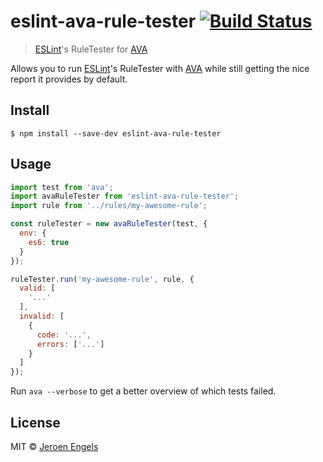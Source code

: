 # eslint-ava-rule-tester [![Build Status](https://travis-ci.org/jfmengels/eslint-ava-rule-tester.svg?branch=master)](https://travis-ci.org/jfmengels/eslint-ava-rule-tester)

> [ESLint]'s RuleTester for [AVA]

Allows you to run [ESLint]'s RuleTester with [AVA] while still getting the nice report it provides by default.

## Install

```
$ npm install --save-dev eslint-ava-rule-tester
```


## Usage

```js
import test from 'ava';
import avaRuleTester from 'eslint-ava-rule-tester';
import rule from '../rules/my-awesome-rule';

const ruleTester = new avaRuleTester(test, {
  env: {
    es6: true
  }
});

ruleTester.run('my-awesome-rule', rule, {
  valid: [
    '...'
  ],
  invalid: [
    {
      code: '...',
      errors: ['...']
    }
  ]
});
```

Run `ava --verbose` to get a better overview of which tests failed.

## License

MIT © [Jeroen Engels](https://github.com/jfmengels)

[AVA]: https://github.com/sindresorhus/ava
[ESLint]: https://github.com/eslint/eslint
